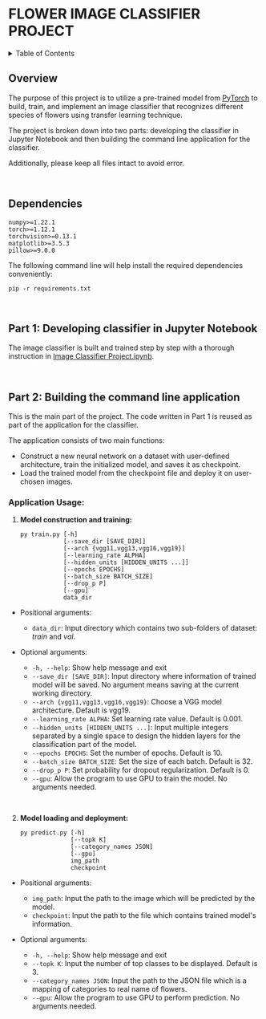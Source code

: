 # FLOWER IMAGE CLASSIFIER PROJECT

<!-- TABLE OF CONTENTS -->
<details>
  <summary>Table of Contents</summary>
  <ol>
    <li><a href="#overview">Overview</a></li>
    <li><a href="#dependencies">Dependencies</a></li>
    <li>
      <a href="#part-1-developing-classifier-in-jupyter-notebook">
        Part 1: Developing classifier in Jupyter Notebook
      </a>
    </li>
    <li>
      <a href="#part-2-building-the-command-line-application">Part 2: Building the command line application</a>
      <ul>
        <li><a href="#application-usage">Application Usage</a></li>
      </ul>
    </li>
  </ol>
</details>

## Overview
The purpose of this project is to utilize a pre-trained model from [PyTorch](https://pytorch.org) to build, train, and implement an image classifier that recognizes different species of flowers using transfer learning technique.

The project is broken down into two parts: developing the classifier in Jupyter Notebook and then building the command line application for the classifier.

Additionally, please keep all files intact to avoid error.

&nbsp;
## Dependencies
```
numpy>=1.22.1
torch>=1.12.1
torchvision>=0.13.1
matplotlib>=3.5.3
pillow>=9.0.0
```
The following command line will help install the required dependencies conveniently:
```
pip -r requirements.txt
```

&nbsp;
## Part 1: Developing classifier in Jupyter Notebook
The image classifier is built and trained step by step with a thorough instruction in [Image Classifier Project.ipynb](Image%20Classifier%20Project.ipynb).

&nbsp;
## Part 2: Building the command line application
This is the main part of the project. The code written in Part 1 is reused as part of the application for the classifier. 

The application consists of two main functions: 
- Construct a new neural network on a dataset with user-defined architecture, train the initialized model, and saves it as checkpoint.
- Load the trained model from the checkpoint file and deploy it on user-chosen images.

### Application Usage:

1. **Model construction and training:**
    ```
    py train.py [-h] 
                [--save_dir [SAVE_DIR]] 
                [--arch {vgg11,vgg13,vgg16,vgg19}] 
                [--learning_rate ALPHA] 
                [--hidden_units [HIDDEN_UNITS ...]] 
                [--epochs EPOCHS] 
                [--batch_size BATCH_SIZE] 
                [--drop_p P] 
                [--gpu] 
                data_dir
    ```
* Positional arguments:
    * `data_dir`: Input directory which contains two sub-folders of dataset: _train_ and _val_.

* Optional arguments:
    * `-h, --help`: Show help message and exit
    * `--save_dir [SAVE_DIR]`: Input directory where information of trained model will be saved. No argument means saving at the current working directory.
    * `--arch {vgg11,vgg13,vgg16,vgg19}`: Choose a VGG model architecture. Default is vgg19.
    * `--learning_rate ALPHA`: Set learning rate value. Default is 0.001.
    * `--hidden_units [HIDDEN_UNITS ...]`: Input multiple integers separated by a single space to design the hidden layers for the classification part of the model.
    * `--epochs EPOCHS`: Set the number of epochs. Default is 10.
    * `--batch_size BATCH_SIZE`: Set the size of each batch. Default is 32.
    * `--drop_p P`: Set probability for dropout regularization. Default is 0.
    * `--gpu`: Allow the program to use GPU to train the model. No arguments needed.

&nbsp;

2. **Model loading and deployment:**
    ```
    py predict.py [-h] 
                  [--topk K] 
                  [--category_names JSON] 
                  [--gpu] 
                  img_path 
                  checkpoint
    ```
* Positional arguments:
    * `img_path`: Input the path to the image which will be predicted by the model.
    * `checkpoint`: Input the path to the file which contains trained model's information.

* Optional arguments:
    * `-h, --help`: Show help message and exit
    * `--topk K`: Input the number of top classes to be displayed. Default is 3.
    * `--category_names JSON`: Input the path to the JSON file which is a mapping of categories to real name of flowers.
    * `--gpu`: Allow the program to use GPU to perform prediction. No arguments needed.